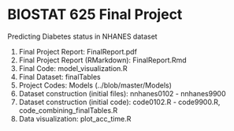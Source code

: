 # BIOSTAT 625 Final Project

Predicting Diabetes status in NHANES dataset

1) Final Project Report: FinalReport.pdf
2) Final Project Report (RMarkdown): FinalReport.Rmd
3) Final Code: model_visualization.R
4) Final Dataset: finalTables 
5) Project Codes: Models (../blob/master/Models)
6) Dataset construction (initial files): nnhanes0102 - nnhanes9900
7) Dataset construction (initial code): code0102.R - code9900.R, code_combining_finalTables.R
8) Data visualization: plot_acc_time.R

